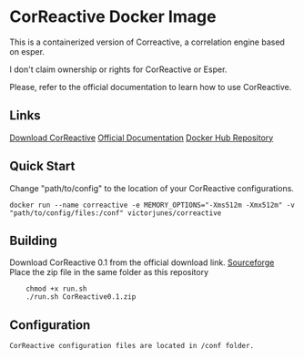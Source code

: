 # CorReactive Docker Image
This is a containerized version of Correactive, a correlation engine based on esper.

I don't claim ownership or rights for CorReactive or Esper.

Please, refer to the official documentation to learn how to use CorReactive.

## Links
[Download CorReactive](https://sourceforge.net/projects/correactive/)
[Official Documentation](https://sourceforge.net/p/correactive/wiki/FAQ/)
[Docker Hub Repository](https://hub.docker.com/r/victorjunes/correactive/)

## Quick Start
Change "path/to/config" to the location of your CorReactive configurations.

```
docker run --name correactive -e MEMORY_OPTIONS="-Xms512m -Xmx512m" -v "path/to/config/files:/conf" victorjunes/correactive
```

## Building
Download CorReactive 0.1 from the official download link. [Sourceforge](https://sourceforge.net/projects/correactive/)
Place the zip file in the same folder as this repository
```
    chmod +x run.sh
    ./run.sh CorReactive0.1.zip
```

## Configuration
    CorReactive configuration files are located in /conf folder.
